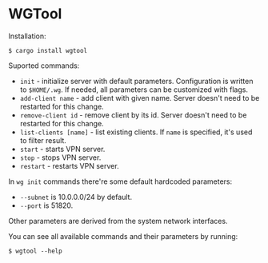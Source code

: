 # WGTool

Installation:
```shell
$ cargo install wgtool
```

Suported commands:
* `init` - initialize server with default parameters. Configuration is written to `$HOME/.wg`. If needed, all parameters can be customized with flags.
* `add-client name` - add client with given name. Server doesn't need to be restarted for this change.
* `remove-client id` - remove client by its id. Server doesn't need to be restarted for this change.
* `list-clients [name]` - list existing clients. If `name` is specified, it's used to filter result.
* `start` - starts VPN server.
* `stop` - stops VPN server.
* `restart` - restarts VPN server.

In `wg init` commands there're some default hardcoded parameters:
* `--subnet` is 10.0.0.0/24 by default.
* `--port` is 51820.

Other parameters are derived from the system network interfaces.

You can see all available commands and their parameters by running:
```shell
$ wgtool --help
```
